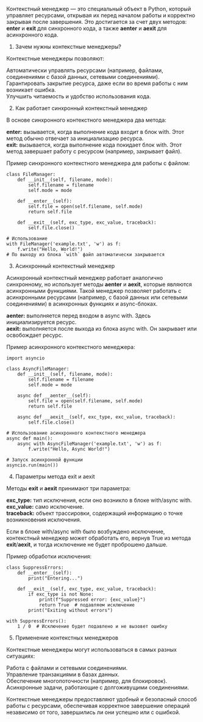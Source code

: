 Контекстный менеджер — это специальный объект в Python,
который управляет ресурсами, открывая их перед началом работы и корректно закрывая 
после завершения. Это достигается за счет двух методов:
__enter__ и __exit__ для синхронного кода, а также __aenter__ и __aexit__ для асинхронного кода.  
1. Зачем нужны контекстные менеджеры?  

Контекстные менеджеры позволяют:  

Автоматически управлять ресурсами (например, файлами, соединениями с базой данных, 
сетевыми соединениями).  
Гарантировать закрытие ресурса, даже если во время работы с ним возникает ошибка.  
Улучшить читаемость и удобство использования кода.  

2. Как работает синхронный контекстный менеджер  

В основе синхронного контекстного менеджера два метода:  

**__enter__:** вызывается, когда выполнение кода входит в блок with.
Этот метод обычно отвечает за инициализацию ресурса.  
**__exit__:** вызывается, когда выполнение кода покидает блок with.
Этот метод завершает работу с ресурсом (например, закрывает файл).  

Пример синхронного контекстного менеджера для работы с файлом:  
```aiignore
class FileManager:
    def __init__(self, filename, mode):
        self.filename = filename
        self.mode = mode

    def __enter__(self):
        self.file = open(self.filename, self.mode)
        return self.file

    def __exit__(self, exc_type, exc_value, traceback):
        self.file.close()

# Использование
with FileManager('example.txt', 'w') as f:
    f.write("Hello, World!")
# По выходу из блока `with` файл автоматически закрывается

```
3. Асинхронный контекстный менеджер  

Асинхронный контекстный менеджер работает аналогично синхронному,
но использует методы __aenter__ и __aexit__, которые являются асинхронными функциями.
Такой менеджер позволяет работать с асинхронными ресурсами
(например, с базой данных или сетевыми соединениями) в асинхронных функциях и async-блоках.  

**__aenter__:** выполняется перед входом в async with. Здесь инициализируется ресурс.  
**__aexit__:** выполняется после выхода из блока async with. Он закрывает или освобождает
ресурс.  

Пример асинхронного контекстного менеджера:  
```aiignore
import asyncio

class AsyncFileManager:
    def __init__(self, filename, mode):
        self.filename = filename
        self.mode = mode

    async def __aenter__(self):
        self.file = open(self.filename, self.mode)
        return self.file

    async def __aexit__(self, exc_type, exc_value, traceback):
        self.file.close()

# Использование асинхронного контекстного менеджера
async def main():
    async with AsyncFileManager('example.txt', 'w') as f:
        f.write("Hello, Async World!")

# Запуск асинхронной функции
asyncio.run(main())

```
4. Параметры метода exit и aexit  

Методы __exit__ и __aexit__ принимают три параметра:  

**exc_type:** тип исключения, если оно возникло в блоке with/async with.  
**exc_value:** само исключение.  
**traceback:** объект трассировки, содержащий информацию о точке возникновения исключения.  

Если в блоке with/async with было возбуждено исключение, 
контекстный менеджер может обработать его, 
вернув True из метода __exit__/__aexit__, и тогда исключение не будет проброшено дальше.  

Пример обработки исключения:  
```aiignore
class SuppressErrors:
    def __enter__(self):
        print("Entering...")
    
    def __exit__(self, exc_type, exc_value, traceback):
        if exc_type is not None:
            print(f"Suppressed error: {exc_value}")
            return True  # подавляем исключение
        print("Exiting without errors")

with SuppressErrors():
    1 / 0  # Исключение будет подавлено и не вызовет ошибку

```
5. Применение контекстных менеджеров  

Контекстные менеджеры могут использоваться в самых разных ситуациях:  

Работа с файлами и сетевыми соединениями.  
Управление транзакциями в базах данных.  
Обеспечение многопоточности (например, для блокировок).  
Асинхронные задачи, работающие с долгоживущими соединениями.  

Контекстные менеджеры предоставляют удобный и безопасный способ работы с ресурсами,
обеспечивая корректное завершение операций независимо от того,
завершились ли они успешно или с ошибкой.  